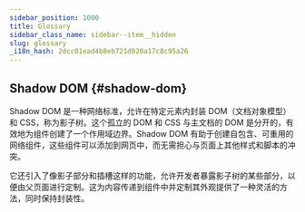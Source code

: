 ```yaml
---
sidebar_position: 1000
title: Glossary
sidebar_class_name: sidebar--item__hidden
slug: glossary
_i18n_hash: 2dcc01ead4b8eb721d020a17c8c95a26
---
```

## Shadow DOM {#shadow-dom}

Shadow DOM 是一种网络标准，允许在特定元素内封装 DOM（文档对象模型）和 CSS，称为影子树。这个孤立的 DOM 和 CSS 与主文档的 DOM 是分开的，有效地为组件创建了一个作用域边界。Shadow DOM 有助于创建自包含、可重用的网络组件，这些组件可以添加到网页中，而无需担心与页面上其他样式和脚本的冲突。

它还引入了像影子部分和插槽这样的功能，允许开发者暴露影子树的某些部分，以便由父页面进行定制。这为内容传递到组件中并定制其外观提供了一种灵活的方法，同时保持封装性。
